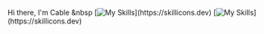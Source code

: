 Hi there, I'm Cable &nbsp
[![My Skills](https://skillicons.dev/icons?i=cs,js,dart,)](https://skillicons.dev)
[![My Skills](https://skillicons.dev/icons?i=dotnet,react,flutter,)](https://skillicons.dev) 
